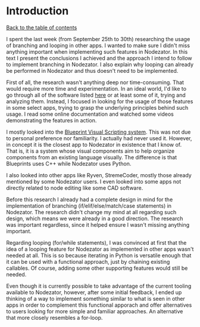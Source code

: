 # Introduction

[Back to the table of contents](README.md)

I spent the last week (from September 25th to 30th) researching the usage of branching and looping in other apps. I wanted to make sure I didn't miss anything important when implementing such features in Nodezator. In this text I present the conclusions I achieved and the approach I intend to follow to implement branching in Nodezator. I also explain why looping can already be performed in Nodezator and thus doesn't need to be implemented.

First of all, the research wasn't anything deep nor time-consuming. That would require more time and experimentation. In an ideal world, I'd like to go through all of the software listed [here](https://github.com/ivanreese/visual-programming-codex/blob/main/implementations.md) or at least some of it, trying and analyzing them. Instead, I focused in looking for the usage of those features in some select apps, trying to grasp the underlying principles behind such usage. I read some online documentation and watched some videos demonstrating the features in action.

I mostly looked into the [Blueprint Visual Scripting system](https://docs.unrealengine.com/5.0/en-US/blueprints-visual-scripting-in-unreal-engine/). This was not due to personal preference nor familiarity. I actually had never used it. However, in concept it is the closest app to Nodezator in existence that I know of. That is, it is a system whose visual components aim to help organize components from an existing language visually. The difference is that Blueprints uses C++ while Nodezator uses Python.

I also looked into other apps like Ryven, StremeCoder, mostly those already mentioned by some Nodezator users. I even looked into some apps not directly related to node editing like some CAD software.

Before this research I already had a complete design in mind for the implementation of branching (if/elif/else/match/case statements) in Nodezator. The research didn't change my mind at all regarding such design, which means we were already in a good direction. The research was important regardless, since it helped ensure I wasn't missing anything important.

Regarding looping (for/while statements), I was convinced at first that the idea of a looping feature for Nodezator as implemented in other apps wasn't needed at all. This is so because iterating in Python is versatile enough that it can be used with a functional approach, just by chaining existing callables. Of course, adding some other supporting features would still be needed.

Even though it is currently possible to take advantage of the current tooling available to Nodezator, however, after some initial feedback, I ended up thinking of a way to implement something similar to what is seen in other apps in order to complement this functional apporach and offer alternatives to users looking for more simple and familiar approaches. An alternative that more closely resembles a for-loop.
